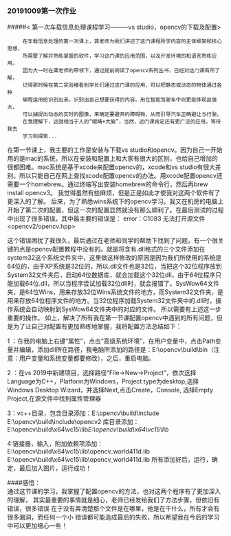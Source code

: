 ###     20191009第一次作业

#####< 第一次车载信息处理课程学习———vs studio，opencv的下载及配置>
      
         在车载信息处理的第一次课上，龚老师为我们讲述了这门课程所学内容的主体框架和核心思想，
         所需要了解并熟练掌握的软件，学习这门课的应用范围，以及开发环境的和语言熟练应用。
         因为大一时在龚老师的带领下，通过提前阅读了opencv系列丛书，已经对这门课有所了解，
         记得那时候在第二实验楼看到学长们通过这门课的应用，可以把静态或动态的物体通过各种
         编程运用给识别出来，识别出自己想要获得的内容。用在智能驾驶车中则更能体现出强大，
         可以捕捉出动态的实时的图像，来确定要避开的障碍物，从而引导汽车正确避让与行驶。
         在我理解下，这就相当于人的“眼睛+大脑”，当然，这门课肯定还有更广泛的应用，等待我去
         学习和探索...
在第一节课上，我主要的工作是安装与下载vs studio和opencv。因为自己一开始用的是mac的系统，所以在安装和配置上和大家有很大的区别，也给自己增加的很都困难。mac系统是基于xcode来配置opencv的，xcode和vs studio有很大差别。所以只能自己在网上查找xcode配置opencv的办法。用xcode配置opencv还需要一个homebrew。通过终端写出安装homebrew的命令行，然后再brew install opencv3。
我觉得虽然有些麻烦，但是正是如此才使我对这两个软件有了更深入的了解。
后来，为了熟悉wins系统下的opencv学习，我又在机房的电脑上开始了第二次的配置，但这一次的配置显然就没有那么顺利了。在最后测试的过程中出现了很多错误。其中最主要的错误是：
          error：C1083 无法打开源文件 <opencv2/opencv.hpp>


这个错误困扰了我很久，最后通过在老师和同学的帮助下找到了问题，有一个很关键的点是opencv配置教程中没有的。就是将含有.dll格式的三个文件添加在system32这个系统文件夹中，这里做这样修改的原因是因为我们所使用的系统是64位的，由于XP系统是32位的，所以.dll文件也是32位，当把这个32位程序放到System32文件夹后，启动64位数据库，就会加载这个32位dll，由于64位程序只能加载64位.dll，所以当程序尝试加载32位dll时，就会报错了。SysWow64文件夹，是64位Wins，用来存放32位Wins系统文件的地方，而System32文件夹，是用来存放64位程序文件的地方。当32位程序加载System32文件夹中的.dll时，操作系统会自动映射到SysWow64文件夹中的对应的文件。 所以需要有上述这一步重要的操作。
如上，解决了所有我在第一节课配置opencv中遇到的所有问题，但是为了让自己对配置有更加熟练地掌握，我将配置方法总结如下：

1  ：在我的电脑上右键“属性”，点击“高级系统环境”，在用户变量中，点击Path变量并编辑，添加dll所在路径，我电脑所添加的路径是：E:\opencv\build\bin（注意：用户变量和系统变量都要修改），之后，重启电脑。

2 ：在vs 2019中新建项目，选择路径“File->New->Project”，依次选择Language为C++，Platform为Windows，Project type为desktop,选择Windows Desktop Wizard，并选择Next,点击Create，Console, 选择Empty Project,在源文件中找到属性管理器

3：vc++目录，包含目录添加：E:\opencv\build\include
    E:\opencv\build\include\opencv2
库目录添加：E:\opencv\build\x64\vc15\lib*E:\opencv\build\x64\vc15\lib*

4:链接器，输入，附加依赖项添加：E:\opencv\build\x64\vc15\lib\opencv_world411d.lib
E:\opencv\build\x64\vc15\lib\opencv_world411d.lib
所有添加好后，运行，确定，最后加入图片，运行成功！


####感悟：  
        通过这节课的学习，我掌握了配置opencv的方法，也对这两个程序有了更加深入的理解，
        其实最重要的事情就是细心，老师已经发给我们了方法步骤，但依旧有错误，很多错误
        在于没有弄清楚那个文件是在哪里，他是在干什么，所有才会有很多漏洞，而任何一个小
        错误都可能造成最后的失败，所以希望我在今后的学习中可以更加细心一些！